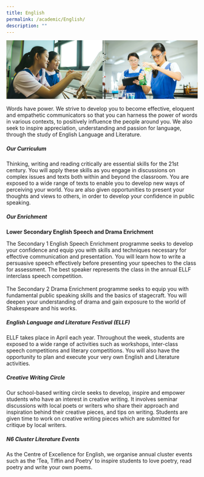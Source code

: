 ```yaml
---
title: English
permalink: /academic/English/
description: ""
---
```

![](/images/01%20Banner%20Photos/02%20subpage%20academic.jpg)

Words have power. We strive to develop you to become effective, eloquent and empathetic communicators so that you can harness the power of words in various contexts, to positively influence the people around you. We also seek to inspire appreciation, understanding and passion for language, through the study of English Language and Literature.

  
##### **Our Curriculum**  

Thinking, writing and reading critically are essential skills for the 21st century. You will apply these skills as you engage in discussions on complex issues and texts both within and beyond the classroom. You are exposed to a wide range of texts to enable you to develop new ways of perceiving your world. You are also given opportunities to present your thoughts and views to others, in order to develop your confidence in public speaking.

  
##### **Our Enrichment**  
**Lower Secondary English Speech and Drama Enrichment**  

The Secondary 1 English Speech Enrichment programme seeks to develop your confidence and equip you with skills and techniques necessary for effective communication and presentation. You will learn how to write a persuasive speech effectively before presenting your speeches to the class for assessment. The best speaker represents the class in the annual ELLF interclass speech competition.<br><br>The Secondary 2 Drama Enrichment programme seeks to equip you with fundamental public speaking skills and the basics of stagecraft. You will deepen your understanding of drama and gain exposure to the world of Shakespeare and his works.

##### **English Language and Literature Festival (ELLF)**

ELLF takes place in April each year. Throughout the week, students are exposed to a wide range of activities such as workshops, inter-class speech competitions and literary competitions. You will also have the opportunity to plan and execute your very own English and Literature activities.

##### **Creative Writing Circle**  

Our school-based writing circle seeks to develop, inspire and empower students who have an interest in creative writing. It involves seminar discussions with local poets or writers who share their approach and inspiration behind their creative pieces, and tips on writing. Students are given time to work on creative writing pieces which are submitted for critique by local writers.

##### **N6 Cluster Literature Events**  

As the Centre of Excellence for English, we organise annual cluster events such as the ‘Tea, Tiffin and Poetry’ to inspire students to love poetry, read poetry and write your own poems.